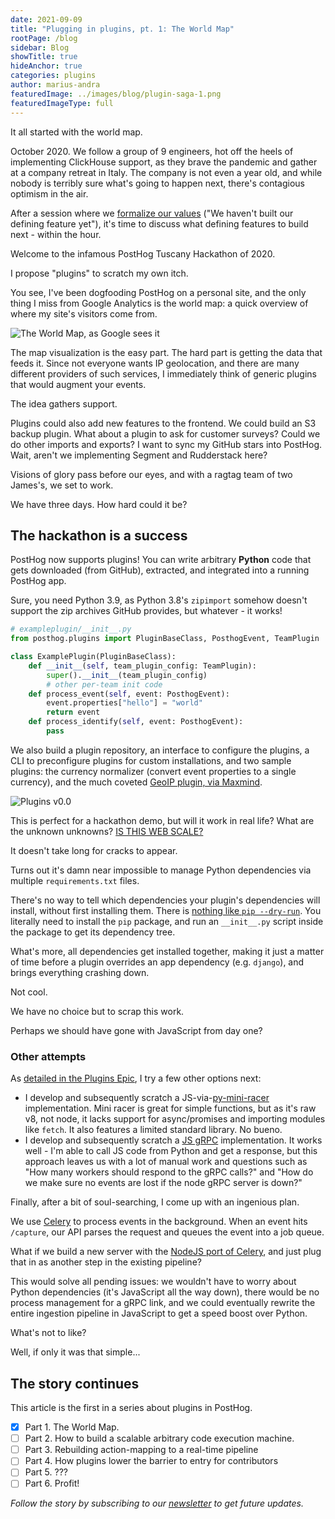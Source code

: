 ```yaml
---
date: 2021-09-09
title: "Plugging in plugins, pt. 1: The World Map"
rootPage: /blog
sidebar: Blog
showTitle: true
hideAnchor: true
categories: plugins
author: marius-andra
featuredImage: ../images/blog/plugin-saga-1.png
featuredImageType: full
---
```


It all started with the world map.

October 2020. We follow a group of 9 engineers, hot off the heels of implementing ClickHouse support, as they brave the pandemic and gather at a company retreat in Italy. The company is not even a year old, and while nobody is terribly sure what's going to happen next, there's contagious optimism in the air.

After a session where we [formalize our values](/handbook/company/values) ("We haven't built our defining feature yet"), it's time to discuss what defining features to build next - within the hour.

Welcome to the infamous PostHog Tuscany Hackathon of 2020.

I propose "plugins" to scratch my own itch. 

You see, I've been dogfooding PostHog on a personal site, and the only thing I miss from Google Analytics is the world map: a quick overview of where my site's visitors come from.

![The World Map, as Google sees it](https://www.klipfolio.com/sites/default/files/gallery/klip-template/where-is-organic-traffic-coming-from.png)

The map visualization is the easy part. The hard part is getting the data that feeds it. Since not everyone wants IP geolocation, and there are many different providers of such services, I immediately think of generic plugins that would augment your events.

The idea gathers support.

Plugins could also add new features to the frontend. We could build an S3 backup plugin. What about a plugin to ask for customer surveys? Could we do other imports and exports? I want to sync my GitHub stars into PostHog. Wait, aren't we implementing Segment and Rudderstack here?

Visions of glory pass before our eyes, and with a ragtag team of two James's, we set to work.

We have three days. How hard could it be?

## The hackathon is a success

PostHog now supports plugins! You can write arbitrary **Python** code that gets downloaded (from GitHub), extracted, and integrated into a running PostHog app.

Sure, you need Python 3.9, as Python 3.8's `zipimport` somehow doesn't support the zip archives GitHub provides, but whatever - it works!

```py
# exampleplugin/__init__.py
from posthog.plugins import PluginBaseClass, PosthogEvent, TeamPlugin

class ExamplePlugin(PluginBaseClass):   
    def __init__(self, team_plugin_config: TeamPlugin):
        super().__init__(team_plugin_config)
        # other per-team init code
    def process_event(self, event: PosthogEvent):
        event.properties["hello"] = "world"
        return event
    def process_identify(self, event: PosthogEvent):
        pass
```

We also build a plugin repository, an interface to configure the plugins, a CLI to preconfigure plugins for custom installations, and two sample plugins: the currency normalizer (convert event properties to a single currency), and the much coveted [GeoIP plugin, via Maxmind](https://www.maxmind.com/en/home). 

![Plugins v0.0](https://user-images.githubusercontent.com/53387/96144527-8f190700-0f04-11eb-8c9b-40ba031ac1d2.gif)

This is perfect for a hackathon demo, but will it work in real life? What are the unknown unknowns? [IS THIS WEB SCALE?](http://www.mongodb-is-web-scale.com/)

It doesn't take long for cracks to appear.

Turns out it's damn near impossible to manage Python dependencies via multiple `requirements.txt` files.

There's no way to tell which dependencies your plugin's dependencies will install, without first installing them. There is [nothing like `pip --dry-run`](https://github.com/pypa/pip/issues/53). You literally need to install the `pip` package, and run an `__init__.py` script inside the package to get its dependency tree.

What's more, all dependencies get installed together, making it just a matter of time before a plugin overrides an app dependency (e.g. `django`), and brings everything crashing down. 

Not cool.

We have no choice but to scrap this work.

Perhaps we should have gone with JavaScript from day one?

### Other attempts

As [detailed in the Plugins Epic](https://github.com/PostHog/posthog/issues/1896#issuecomment-717855986), I try a few other options next:

- I develop and subsequently scratch a JS-via-[py-mini-racer](https://github.com/sqreen/PyMiniRacer) implementation. Mini racer is great for simple functions, but as it's raw v8, not node, it lacks support for async/promises and importing modules like `fetch`. It also features a limited standard library. No bueno.
- I develop and subsequently scratch a [JS gRPC](https://grpc.io/docs/languages/node/basics/) implementation. It works well - I'm able to call JS code from Python and get a response, but this approach leaves us with a lot of manual work and questions such as "How many workers should respond to the gRPC calls?" and "How do we make sure no events are lost if the node gRPC server is down?"

Finally, after a bit of soul-searching, I come up with an ingenious plan.

We use [Celery](https://docs.celeryproject.org/) to process events in the background. When an event hits `/capture`, our API parses the request and queues the event into a job queue.

What if we build a new server with the [NodeJS port of Celery](https://celery-node.js.org/), and just plug that in as another step in the existing pipeline? 

This would solve all pending issues: we wouldn't have to worry about Python dependencies (it's JavaScript all the way down), there would be no process management for a gRPC link, and we could eventually rewrite the entire ingestion pipeline in JavaScript to get a speed boost over Python.

What's not to like?

Well, if only it was that simple...

## The story continues

This article is the first in a series about plugins in PostHog.

- [x] Part 1. The World Map.
- [ ] Part 2. How to build a scalable arbitrary code execution machine.
- [ ] Part 3. Rebuilding action-mapping to a real-time pipeline
- [ ] Part 4. How plugins lower the barrier to entry for contributors
- [ ] Part 5. ???
- [ ] Part 6. Profit!

_Follow the story by subscribing to our [newsletter](https://posthog.com/newsletter) to get future updates._
